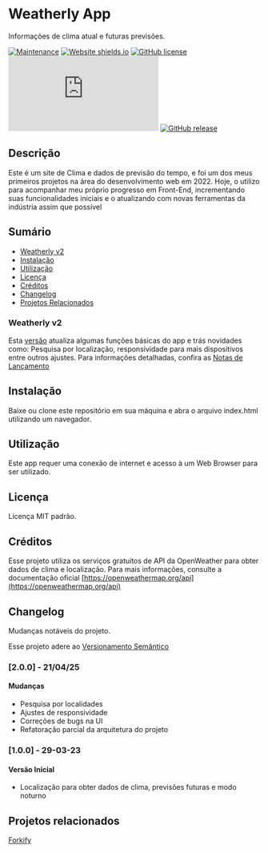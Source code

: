 # Weatherly App

Informações de clima atual e futuras previsões.

[![Maintenance](https://img.shields.io/badge/Maintained%3F-yes-green.svg)](https://GitHub.com/StormJose/Weatherly-app/commit-activity) [![Website shields.io](https://img.shields.io/website-up-down-green-red/http/shields.io.svg)](http://shields.io/) [![GitHub license](https://img.shields.io/github/license/Naereen/StrapDown.js.svg)](https://github.com/StormJose/Weatherly-app/blob/main/LICENSE) [![GitHub branches](https://badgen.net/github/branches/Naereen/Strapdown.js)](https://github.com/StormJose/Weatherly-app) [![GitHub release](https://img.shields.io/github/release/Naereen/StrapDown.js.svg)](https://GitHub.com/StormJose/Weatherly-app/tags)


## Descrição

Este é um site de Clima e dados de previsão do tempo, e foi um dos meus primeiros projetos na área do desenvolvimento web em 2022. Hoje, o utilizo para acompanhar meu próprio progresso em Front-End, incrementando suas funcionalidades iniciais e o atualizando com novas ferramentas da indústria assim que possível


## Sumário

- [Weatherly v2](#weatherly-v2)
- [Instalação](#instalação)
- [Utilização](#utilização)
- [Licença](#licença)
- [Créditos](#créditos)
- [Changelog](#changelog)
- [Projetos Relacionados](#projetos-relacionados)


### Weatherly v2

Esta [versão](https://github.com/StormJose/Weatherly-app/blob/main/docs/release-notes.md) atualiza algumas funções básicas do app e trás novidades como: Pesquisa por localização, responsividade para mais dispositivos entre outros ajustes. Para informações detalhadas, confira as [Notas de Lançamento](https://github.com/StormJose/Weatherly-app/blob/main/docs/release-notes.md)

## Instalação

Baixe ou clone este repositório em sua máquina e abra o arquivo index.html utilizando um navegador.


## Utilização
Este app requer uma conexão de internet e acesso à um Web Browser para ser utilizado. 

## Licença
 Licença MIT padrão.

## Créditos
Esse projeto utiliza os serviços gratuitos de API da OpenWeather para obter dados de clima e localização. Para mais informações, consulte a documentação oficial
[https://openweathermap.org/api](https://openweathermap.org/api)

## Changelog

Mudanças notáveis do projeto.

Esse projeto adere ao [Versionamento Semântico](https://semver.org/)



### [2.0.0] - 21/04/25
#### Mudanças

- Pesquisa por localidades
- Ajustes de responsividade 
- Correções de bugs na UI
- Refatoração parcial da arquitetura do projeto


### [1.0.0] - 29-03-23
#### Versão Inicial 

- Localização para obter dados de clima, previsões futuras e modo noturno


## Projetos relacionados

[Forkify](https://github.com/StormJose/forkify)

